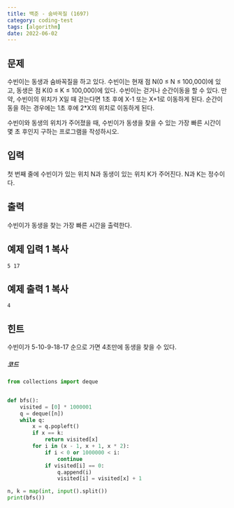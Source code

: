 ```yaml
---
title: 백준 - 숨바꼭질 (1697)
category: coding-test
tags: [algorithm]
date: 2022-06-02
---
```


## 문제

수빈이는 동생과 숨바꼭질을 하고 있다. 수빈이는 현재 점 N(0 ≤ N ≤ 100,000)에 있고, 동생은 점 K(0 ≤ K ≤ 100,000)에 있다. 수빈이는 걷거나 순간이동을 할 수 있다. 만약, 수빈이의 위치가 X일 때 걷는다면 1초 후에 X-1 또는 X+1로 이동하게 된다. 순간이동을 하는 경우에는 1초 후에 2\*X의 위치로 이동하게 된다.

수빈이와 동생의 위치가 주어졌을 때, 수빈이가 동생을 찾을 수 있는 가장 빠른 시간이 몇 초 후인지 구하는 프로그램을 작성하시오.

## 입력

첫 번째 줄에 수빈이가 있는 위치 N과 동생이 있는 위치 K가 주어진다. N과 K는 정수이다.

## 출력

수빈이가 동생을 찾는 가장 빠른 시간을 출력한다.

## 예제 입력 1 복사

```
5 17
```

## 예제 출력 1 복사

```
4
```

## 힌트

수빈이가 5-10-9-18-17 순으로 가면 4초만에 동생을 찾을 수 있다.

##### 코드

```python
from collections import deque


def bfs():
    visited = [0] * 1000001
    q = deque([n])
    while q:
        x = q.popleft()
        if x == k:
            return visited[x]
        for i in (x - 1, x + 1, x * 2):
            if i < 0 or 1000000 < i:
                continue
            if visited[i] == 0:
                q.append(i)
                visited[i] = visited[x] + 1

n, k = map(int, input().split())
print(bfs())
```
